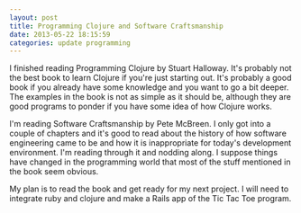 ```yaml
---
layout: post
title: Programming Clojure and Software Craftsmanship
date: 2013-05-22 18:15:59
categories: update programming
---
```

I finished reading Programming Clojure by Stuart Halloway.  It's probably not
the best book to learn Clojure if you're just starting out.  It's probably a
good book if you already have some knowledge and you want to go a bit deeper.
The examples in the book is not as simple as it should be, although they are
good programs to ponder if you have some idea of how Clojure works.

I'm reading Software Craftsmanship by Pete McBreen.  I only got into a couple
of chapters and it's good to read about the history of how software engineering
came to be and how it is inappropriate for today's development environment.
I'm reading through it and nodding along.  I suppose things have changed in the
programming world that most of the stuff mentioned in the book seem obvious.

My plan is to read the book and get ready for my next project.  I will need to
integrate ruby and clojure and make a Rails app of the Tic Tac Toe program.
